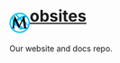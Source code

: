 # <a href="https://www.mobsites.com"><img align="center" src="./src/wwwroot/mobsites-logo.png" width="36" height="36" style="padding-top: 20px;" />obsites</a>

Our website and docs repo.